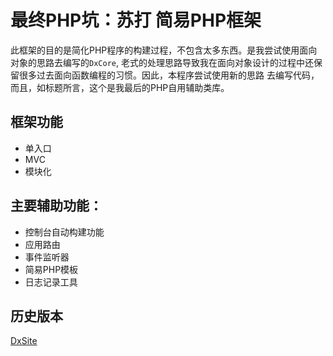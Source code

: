 # 最终PHP坑：苏打 简易PHP框架
此框架的目的是简化PHP程序的构建过程，不包含太多东西。是我尝试使用面向对象的思路去编写的`DxCore`,
老式的处理思路导致我在面向对象设计的过程中还保留很多过去面向函数编程的习惯。因此，本程序尝试使用新的思路
去编写代码，而且，如标题所言，这个是我最后的PHP自用辅助类库。

## 框架功能
- 单入口
- MVC
- 模块化


## 主要辅助功能：
- 控制台自动构建功能
- 应用路由
- 事件监听器
- 简易PHP模板
- 日志记录工具



## 历史版本

[DxSite](https://github.com/DXkite/DxSite)
